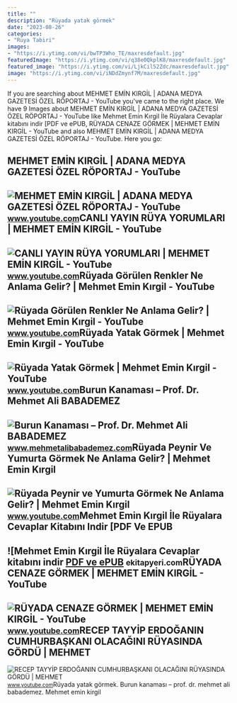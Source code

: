 ```yaml
---
title: ""
description: "Rüyada yatak görmek"
date: "2023-08-26"
categories:
- "Ruya Tabiri"
images:
- "https://i.ytimg.com/vi/bwTP3Who_TE/maxresdefault.jpg"
featuredImage: "https://i.ytimg.com/vi/q38e0QkplK8/maxresdefault.jpg"
featured_image: "https://i.ytimg.com/vi/LjkCil52Zdc/maxresdefault.jpg"
image: "https://i.ytimg.com/vi/iNDdZmynf7M/maxresdefault.jpg"
---
```


If you are searching about MEHMET EMİN KIRGİL | ADANA MEDYA GAZETESİ ÖZEL RÖPORTAJ - YouTube you've came to the right place. We have 9 Images about MEHMET EMİN KIRGİL | ADANA MEDYA GAZETESİ ÖZEL RÖPORTAJ - YouTube like Mehmet Emin Kırgil İle Rüyalara Cevaplar kitabını indir \[PDF ve ePUB, RÜYADA CENAZE GÖRMEK | MEHMET EMİN KIRGİL - YouTube and also MEHMET EMİN KIRGİL | ADANA MEDYA GAZETESİ ÖZEL RÖPORTAJ - YouTube. Here you go:

MEHMET EMİN KIRGİL | ADANA MEDYA GAZETESİ ÖZEL RÖPORTAJ - YouTube
-----------------------------------------------------------------

 ![MEHMET EMİN KIRGİL | ADANA MEDYA GAZETESİ ÖZEL RÖPORTAJ - YouTube](https://i.ytimg.com/vi/DhZaztQijGM/maxresdefault.jpg) <small>www.youtube.com</small>CANLI YAYIN RÜYA YORUMLARI | MEHMET EMİN KIRGİL - YouTube
---------------------------------------------------------

 ![CANLI YAYIN RÜYA YORUMLARI | MEHMET EMİN KIRGİL - YouTube](https://i.ytimg.com/vi/iNDdZmynf7M/maxresdefault.jpg) <small>www.youtube.com</small>Rüyada Görülen Renkler Ne Anlama Gelir? | Mehmet Emin Kırgil - YouTube
----------------------------------------------------------------------

 ![Rüyada Görülen Renkler Ne Anlama Gelir? | Mehmet Emin Kırgil - YouTube](https://i.ytimg.com/vi/LjkCil52Zdc/maxresdefault.jpg) <small>www.youtube.com</small>Rüyada Yatak Görmek | Mehmet Emin Kırgil - YouTube
--------------------------------------------------

 ![Rüyada Yatak Görmek | Mehmet Emin Kırgil - YouTube](https://i.ytimg.com/vi/2L1Wj1ard4g/maxresdefault.jpg) <small>www.youtube.com</small>Burun Kanaması – Prof. Dr. Mehmet Ali BABADEMEZ
-----------------------------------------------

 ![Burun Kanaması – Prof. Dr. Mehmet Ali BABADEMEZ](http://www.mehmetalibabademez.com/storage/2019/10/Ekran-Resmi-2019-08-16-00.10.14-1379x800.png) <small>www.mehmetalibabademez.com</small>Rüyada Peynir Ve Yumurta Görmek Ne Anlama Gelir? | Mehmet Emin Kırgil
---------------------------------------------------------------------

 ![Rüyada Peynir ve Yumurta Görmek Ne Anlama Gelir? | Mehmet Emin Kırgil](https://i.ytimg.com/vi/q38e0QkplK8/maxresdefault.jpg) <small>www.youtube.com</small>Mehmet Emin Kırgil İle Rüyalara Cevaplar Kitabını Indir \[PDF Ve EPUB
---------------------------------------------------------------------

 ![Mehmet Emin Kırgil İle Rüyalara Cevaplar kitabını indir [PDF ve ePUB](https://ekitapyeri.com/wp-content/uploads/2020/06/Mehmet-Emin-Kirgil-Ile-Ruyalara-Cevaplar-kitabini-indir-PDF-ve.jpeg) <small>ekitapyeri.com</small>RÜYADA CENAZE GÖRMEK | MEHMET EMİN KIRGİL - YouTube
---------------------------------------------------

 ![RÜYADA CENAZE GÖRMEK | MEHMET EMİN KIRGİL - YouTube](https://i.ytimg.com/vi/9LU-di7-0G4/maxresdefault.jpg) <small>www.youtube.com</small>RECEP TAYYİP ERDOĞANIN CUMHURBAŞKANI OLACAĞINI RÜYASINDA GÖRDÜ | MEHMET
-----------------------------------------------------------------------

 ![RECEP TAYYİP ERDOĞANIN CUMHURBAŞKANI OLACAĞINI RÜYASINDA GÖRDÜ | MEHMET](https://i.ytimg.com/vi/bwTP3Who_TE/maxresdefault.jpg) <small>www.youtube.com</small>Rüyada yatak görmek. Burun kanaması – prof. dr. mehmet ali babademez. Mehmet emi̇n kirgi̇l
